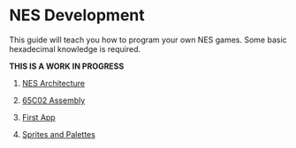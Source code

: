 # NES Development

This guide will teach you how to program your own NES games. Some basic hexadecimal knowledge is required.

**THIS IS A WORK IN PROGRESS**

1. [NES Architecture](https://normalgamer.github.io/NES-Development/01-introduction/)

2. [65C02 Assembly](https://normalgamer.github.io/NES-Development/02-65c02_Assembly/)

3. [First App](https://normalgamer.github.io/NES-Development/03-First_Program/)

4. [Sprites and Palettes](https://normalgamer.github.io/NES-Development/04-Displaying_sprites/)
